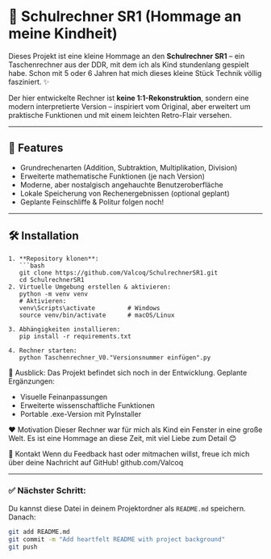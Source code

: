 # 🧮 Schulrechner SR1 (Hommage an meine Kindheit)

Dieses Projekt ist eine kleine Hommage an den **Schulrechner SR1** – ein Taschenrechner aus der DDR, mit dem ich als Kind stundenlang gespielt habe. 
Schon mit 5 oder 6 Jahren hat mich dieses kleine Stück Technik völlig fasziniert. ✨

Der hier entwickelte Rechner ist **keine 1:1-Rekonstruktion**, sondern eine modern interpretierte Version – inspiriert vom Original, aber erweitert um praktische Funktionen und mit einem leichten Retro-Flair versehen.

---

## 🚀 Features

- Grundrechenarten (Addition, Subtraktion, Multiplikation, Division)
- Erweiterte mathematische Funktionen (je nach Version)
- Moderne, aber nostalgisch angehauchte Benutzeroberfläche
- Lokale Speicherung von Rechenergebnissen (optional geplant)
- Geplante Feinschliffe & Politur folgen noch!

---

## 🛠️ Installation

    1. **Repository klonen**:
       ```bash
       git clone https://github.com/Valcoq/SchulrechnerSR1.git
       cd SchulrechnerSR1
    2. Virtuelle Umgebung erstellen & aktivieren:
       python -m venv venv
       # Aktivieren:
       venv\Scripts\activate         # Windows
       source venv/bin/activate      # macOS/Linux
       
    3. Abhängigkeiten installieren:
       pip install -r requirements.txt
       
    4. Rechner starten:
       python Taschenrechner_V0."Versionsnummer einfügen".py

   
🧭 Ausblick: 
Das Projekt befindet sich noch in der Entwicklung. Geplante Ergänzungen:
  - Visuelle Feinanpassungen
  - Erweiterte wissenschaftliche Funktionen
  - Portable .exe-Version mit PyInstaller

❤️ Motivation
Dieser Rechner war für mich als Kind ein Fenster in eine große Welt. 
Es ist eine Hommage an diese Zeit, mit viel Liebe zum Detail 😊


🤝 Kontakt
Wenn du Feedback hast oder mitmachen willst, freue ich mich über deine Nachricht auf GitHub!
github.com/Valcoq

---

### ✅ Nächster Schritt:

Du kannst diese Datei in deinem Projektordner als `README.md` speichern. Danach:

```bash
git add README.md
git commit -m "Add heartfelt README with project background"
git push

